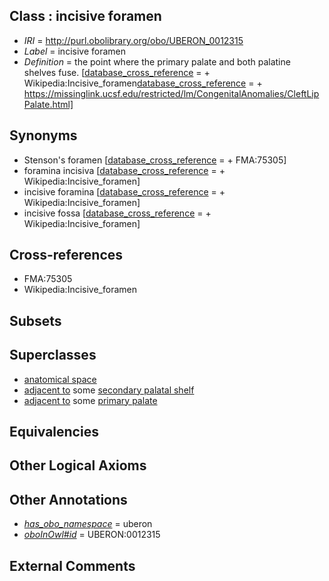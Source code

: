 
## Class : incisive foramen

 * *IRI* = http://purl.obolibrary.org/obo/UBERON_0012315
 * *Label* = incisive foramen
 * *Definition* = the point where the primary palate and both palatine shelves fuse. [[database_cross_reference](../../ef/oboInOwl#hasDbXref.md) =  + Wikipedia:Incisive_foramen[database_cross_reference](../../ef/oboInOwl#hasDbXref.md) =  + https://missinglink.ucsf.edu/restricted/lm/CongenitalAnomalies/CleftLipPalate.html]

## Synonyms

 * Stenson's foramen [[database_cross_reference](../../ef/oboInOwl#hasDbXref.md) =  + FMA:75305]
 * foramina incisiva [[database_cross_reference](../../ef/oboInOwl#hasDbXref.md) =  + Wikipedia:Incisive_foramen]
 * incisive foramina [[database_cross_reference](../../ef/oboInOwl#hasDbXref.md) =  + Wikipedia:Incisive_foramen]
 * incisive fossa [[database_cross_reference](../../ef/oboInOwl#hasDbXref.md) =  + Wikipedia:Incisive_foramen]

## Cross-references

 * FMA:75305
 * Wikipedia:Incisive_foramen

## Subsets


## Superclasses

 * [anatomical space](../../UBERON/64/UBERON_0000464.md)
 * [adjacent to](../../RO/20/RO_0002220.md) some [secondary palatal shelf](../../UBERON/19/UBERON_0005619.md)
 * [adjacent to](../../RO/20/RO_0002220.md) some [primary palate](../../UBERON/20/UBERON_0005620.md)

## Equivalencies


## Other Logical Axioms


## Other Annotations

 * *[has_obo_namespace](../../ce/oboInOwl#hasOBONamespace.md)* = uberon
 * *[oboInOwl#id](../../id/oboInOwl#id.md)* = UBERON:0012315

## External Comments

